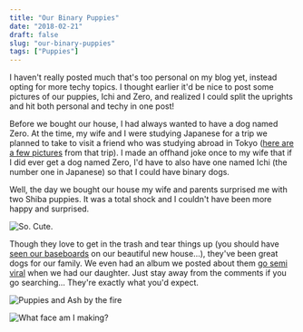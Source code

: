```yaml
---
title: "Our Binary Puppies"
date: "2018-02-21"
draft: false
slug: "our-binary-puppies"
tags: ["Puppies"]
---
```


I haven't really posted much that's too personal on my blog yet, instead opting for more techy topics. I thought earlier it'd be nice to post some pictures of our puppies, Ichi and Zero, and realized I could split the uprights and hit both personal and techy in one post!

Before we bought our house, I had always wanted to have a dog named Zero. At the time, my wife and I were studying Japanese for a trip we planned to take to visit a friend who was studying abroad in Tokyo ([here are a few pictures](https://www.flickr.com/photos/s13james/albums/72157626199453891) from that trip). I made an offhand joke once to my wife that if I did ever get a dog named Zero, I'd have to also have one named Ichi (the number one in Japanese) so that I could have binary dogs.

Well, the day we bought our house my wife and parents surprised me with two Shiba puppies. It was a total shock and I couldn't have been more happy and surprised.

![So. Cute.](/img/IchiZero.jpg)

Though they love to get in the trash and tear things up (you should have [seen our baseboards](/img/Baseboards.jpg) on our beautiful new house...), they've been great dogs for our family. We even had an album we posted about them [go semi viral](http://www.dailymail.co.uk/femail/article-2532850/A-babys-best-friend-How-Zero-adorably-protective-Shiba-Inu-watches-owners-two-week-old-daughter-times.html) when we had our daughter. Just stay away from the comments if you go searching... They're exactly what you'd expect.

![Puppies and Ash by the fire](/img/IchiZeroAsh.jpg)

![What face am I making?](/img/OhHai.jpg)

